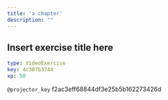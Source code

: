 ```yaml
---
title: 'a chapter'
description: ""
---
```


## Insert exercise title here

```yaml
type: VideoExercise
key: 4c387b3744
xp: 50
```

`@projector_key`
f2ac3eff68844df3e25b5b162273426d
